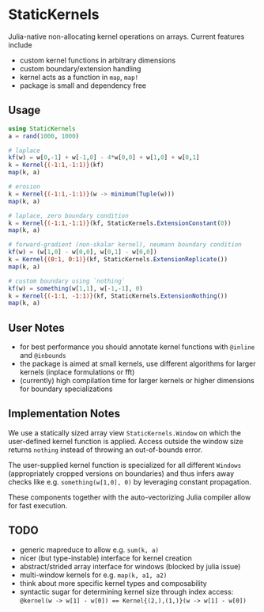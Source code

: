 # StaticKernels

Julia-native non-allocating kernel operations on arrays.
Current features include

- custom kernel functions in arbitrary dimensions
- custom boundary/extension handling
- kernel acts as a function in `map`, `map!`
- package is small and dependency free

## Usage

```julia
using StaticKernels
a = rand(1000, 1000)

# laplace
kf(w) = w[0,-1] + w[-1,0] - 4*w[0,0] + w[1,0] + w[0,1]
k = Kernel{(-1:1,-1:1)}(kf)
map(k, a)

# erosion
k = Kernel{(-1:1,-1:1)}(w -> minimum(Tuple(w)))
map(k, a)

# laplace, zero boundary condition
k = Kernel{(-1:1,-1:1)}(kf, StaticKernels.ExtensionConstant(0))
map(k, a)

# forward-gradient (non-skalar kernel), neumann boundary condition
kf(w) = (w[1,0] - w[0,0], w[0,1] - w[0,0])
k = Kernel{(0:1, 0:1)}(kf, StaticKernels.ExtensionReplicate())
map(k, a)

# custom boundary using `nothing`
kf(w) = something(w[1,1], w[-1,-1], 0)
k = Kernel{(-1:1, -1:1)}(kf, StaticKernels.ExtensionNothing())
map(k, a)
```

## User Notes

- for best performance you should annotate kernel functions with `@inline` and
  `@inbounds`
- the package is aimed at small kernels, use different algorithms for larger
  kernels (inplace formulations or fft)
- (currently) high compilation time for larger kernels or higher dimensions for
  boundary specializations

## Implementation Notes

We use a statically sized array view `StaticKernels.Window` on which the
user-defined kernel function is applied. Access outside the window size returns
`nothing` instead of throwing an out-of-bounds error.

The user-supplied kernel function is specialized for all different `Windows`
(appropriately cropped versions on boundaries) and thus infers away checks like
e.g. `something(w[1,0], 0)` by leveraging constant propagation.

These components together with the auto-vectorizing Julia compiler allow for
fast execution.


## TODO

- generic mapreduce to allow e.g. `sum(k, a)`
- nicer (but type-instable) interface for kernel creation
- abstract/strided array interface for windows (blocked by julia issue)
- multi-window kernels for e.g. `map(k, a1, a2)`
- think about more specific kernel types and composability
- syntactic sugar for determining kernel size through index access:
  `@kernel(w -> w[1] - w[0]) == Kernel{(2,),(1,)}(w -> w[1] - w[0])`
